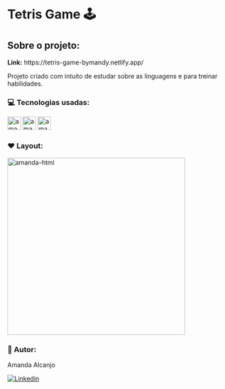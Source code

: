 # Tetris Game 🕹️

## Sobre o projeto:
<p><b>Link:</b> https://tetris-game-bymandy.netlify.app/</p>

<p>Projeto criado com intuito de estudar sobre as linguagens e para treinar habilidades.</p>

### 💻 Tecnologias usadas:

<div>

<img align="centeer" alt="amanda-html" height="30" widht="40" src="https://cdn.jsdelivr.net/gh/devicons/devicon/icons/html5/html5-original-wordmark.svg"/>
<img align="centeer" alt="amanda-html" height="30" widht="40" src="https://cdn.jsdelivr.net/gh/devicons/devicon/icons/css3/css3-original-wordmark.svg"/>
<img align="centeer" alt="amanda-html" height="30" widht="40" src="https://cdn.jsdelivr.net/gh/devicons/devicon/icons/typescript/typescript-original.svg"/>

</div>

### ❤️ Layout:
<img align="centeer" alt="amanda-html" height="400" widht="400" src="https://user-images.githubusercontent.com/81193788/188011854-381720ce-d057-4001-96d0-90cd739d363b.jpg"/>

### 👩 Autor: 
Amanda Alcanjo<p>
[![Linkedin](https://img.shields.io/badge/LinkedIn-0077B5?style=for-the-badge&logo=linkedin&logoColor=white)](https://www.linkedin.com/in/amanda-alcanjo/)


